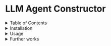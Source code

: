 # LLM Agent Constructor

<details>
<summary>Table of Contents</summary>
<blockquote>

## Table of Contents

- [LLM Agent Constructor](#llm-agent-constructor)
  - [Table of Contents](#table-of-contents)
  - [Installation](#installation)
  - [Usage](#usage)
    - [Predefined agents](#predefined-agents)
      - [System analyst](#system-analyst)
    - [Custom agents creation](#custom-agents-creation)
  - [Further works](#further-works)

</blockquote>
</details>

<details>
<summary>Installation</summary>
<blockquote>

## Installation

To install the project:

1. Clone the repository
2. Install poetry
    ```bash
    pip install poetry==1.8.4
    ```
3. Install the dependencies
    ```bash
    poetry install
    ```
4. Set up the environment variables
    ```
    OPENAI_API_KEY=<your-api-key>
    OPENAI_URL=<api-url>
    ``` 

</blockquote>
</details>


<details>
<summary>Usage</summary>
<blockquote>

## Usage

<details>
<summary>Predefined agents</summary>
<blockquote>

### Predefined agents


<details>
<summary>System analyst</summary>
<blockquote>

#### System analyst
We have already predefined the system analyst agent. To run it, just use the following command:
```bash
python -m src.run
```

This agent will start the interview with the user and will try to understand the user's needs and preferences. As result you will have 12 files.

The most useful files are:
- 7_translated_report.md – report with your system definition;
- 8_testing_stories.md – imagine stories of your customers using your system that can be used for integration testing and better understanding;
- 9_use_cases.md – use cases of your system that can be used for further development;
- 11_domain_model.md – domain model of your system that can be used for further classes diagram creation.

Full system analyst process can be explained in the following diagram:

![System analyst process](./docs/SystemAnalystPipeline.png)


</blockquote>
</details>

</blockquote>
</details>

<details>
<summary>Custom agents creation</summary>
<blockquote>

### Custom agents creation

To create your own agent, you need to define a new instance of the `src.core.pipeline.Pipeline` class.

You can see the example in `src/core/system_analyst.py`.

Then just go to the main function in `src/run.py` and add replace currently using pipeline with yours.


</blockquote>
</details>

</blockquote>
</details>


<details>
<summary>Further works</summary>
<blockquote>

## Further works

In next releases we wants to add:
1. API, separately graphs storing and processing;
2. More agent types with different purposes;
3. Web interface for easier usage;
4. Creating private agent graphs for personal usage.

</blockquoute>
</details>



